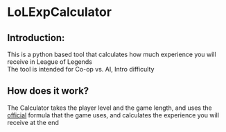 # LoLExpCalculator

## Introduction:
This is a python based tool that calculates how much experience you will receive in League of Legends  
The tool is intended for Co-op vs. AI, Intro difficulty  
## How does it work?
The Calculator takes the player level and the game length, and uses the [official](https://leagueoflegends.fandom.com/wiki/Experience_(summoner)) formula that the game uses, and calculates the experience you will receive at the end
